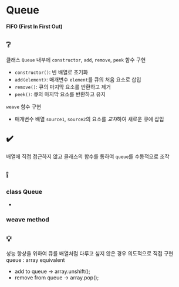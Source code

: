 # Queue
**FIFO (First In First Out)**

## ❔
클래스 `Queue` 내부에 `constructor`, `add`, `remove`, `peek` 함수 구현  
- `constructor()`: 빈 배열로 초기화
- `add(element)`: 매개변수 `element`를 큐의 처음 요소로 삽입
- `remove()`: 큐의 마지막 요소를 반환하고 제거
- `peek()`: 큐의 마지막 요소를 반환하고 유지

`weave` 함수 구현
- 매개변수 배열 `source1`, `source2`의 요소를 *교차*하여 새로운 큐애 삽입

## ✔️
배열에 직접 접근하지 않고 클래스의 함수를 통하여 `queue`를 수동적으로 조작

## ❕
### class Queue
- 

### weave method

## 💡
성능 향상을 위하여 큐를 배열처럼 다루고 싶지 않은 경우 의도적으로 직접 구현  
queue : array equivalent  
- add to queue -> array.unshift();
- remove from queue -> array.pop();
